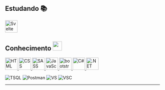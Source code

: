 
<h2>Estudando 📚</h2>
<a href="https://angular.io/docs" target="_blank">
  <img title="Svelte" src="https://cdn.worldvectorlogo.com/logos/svelte-1.svg" height="40" />
</a>


<h2>Conhecimento <img src="https://www.inventicons.com/uploads/iconset/1345/wm/512/Human-Brain-59.png" height="30px"></h2>
<a href="https://developer.mozilla.org/en-US/docs/Web/HTML" target="_blank">
  <img title="HTML" src="https://cdn.worldvectorlogo.com/logos/html-1.svg" height="40" />
</a>
<a href="https://developer.mozilla.org/en-US/docs/Web/CSS" target="_blank">
  <img title="CSS" src="https://cdn.worldvectorlogo.com/logos/css-3.svg" height="40" />
</a>
<a href="https://sass-lang.com/documentation/" target="_blank">
  <img title="SASS" src="https://cdn.worldvectorlogo.com/logos/sass-1.svg" height="40" />
</a>
<a href="https://developer.mozilla.org/en-US/docs/Web/JavaScript" target="_blank">
  <img title="JavaScript" src="https://cdn.worldvectorlogo.com/logos/logo-javascript.svg" height="40" />
</a>


<a href="https://getbootstrap.com/" target="_blank">
  <img title="bootstrap" src="https://cdn.worldvectorlogo.com/logos/bootstrap-5-1.svg" height="40" />
</a>
<a href="https://learn.microsoft.com/en-us/dotnet/csharp/" target="_blank">
  <img title="C#" src="https://cdn.worldvectorlogo.com/logos/c--4.svg" height="40" />
</a>
<a href="https://learn.microsoft.com/en-us/aspnet/core/?view=aspnetcore-7.0" target="_blank">
  <img title=".NET Core" src="https://upload.wikimedia.org/wikipedia/commons/e/ee/.NET_Core_Logo.svg" height="40" />
</a>


<p>
<img  alt="TSQL" src="https://img.shields.io/badge/-Microsoft SQL Server-2E3538?style=flat-square&logo=MicrosoftSQLServer&logoColor=white"/>
<img  alt="Postman" src="https://img.shields.io/badge/-Postman-FF6C37?style=flat-square&logo=Postman&logoColor=white"/>
<img  alt="VS" src="https://img.shields.io/badge/-VS IDE-5C2D91?style=flat-square&logo=Visual Studio&logoColor=white"/>
<img  alt="VSC" src="https://img.shields.io/badge/-VS Code-007ACC?style=flat-square&logo=Visual Studio Code&logoColor=white"/>
</p>  
<hr>
